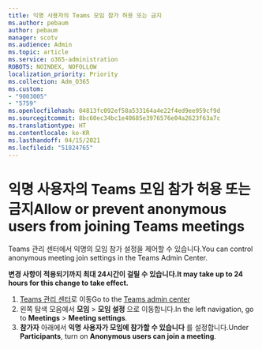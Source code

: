 ```yaml
---
title: 익명 사용자의 Teams 모임 참가 허용 또는 금지
ms.author: pebaum
author: pebaum
manager: scotv
ms.audience: Admin
ms.topic: article
ms.service: o365-administration
ROBOTS: NOINDEX, NOFOLLOW
localization_priority: Priority
ms.collection: Adm_O365
ms.custom:
- "9003005"
- "5759"
ms.openlocfilehash: 04813fc092ef58a533164a4e22f4ed9ee959cf9d
ms.sourcegitcommit: 8bc60ec34bc1e40685e3976576e04a2623f63a7c
ms.translationtype: HT
ms.contentlocale: ko-KR
ms.lasthandoff: 04/15/2021
ms.locfileid: "51824765"
---
```

# <a name="allow-or-prevent-anonymous-users-from-joining-teams-meetings"></a><span data-ttu-id="8cde3-102">익명 사용자의 Teams 모임 참가 허용 또는 금지</span><span class="sxs-lookup"><span data-stu-id="8cde3-102">Allow or prevent anonymous users from joining Teams meetings</span></span>

<span data-ttu-id="8cde3-103">Teams 관리 센터에서 익명의 모임 참가 설정을 제어할 수 있습니다.</span><span class="sxs-lookup"><span data-stu-id="8cde3-103">You can control anonymous meeting join settings in the Teams Admin Center.</span></span>

<span data-ttu-id="8cde3-104">**변경 사항이 적용되기까지 최대 24시간이 걸릴 수 있습니다.**</span><span class="sxs-lookup"><span data-stu-id="8cde3-104">**It may take up to 24 hours for this change to take effect.**</span></span>

1.  <span data-ttu-id="8cde3-105">[Teams 관리 센터](https://admin.teams.microsoft.com)로 이동</span><span class="sxs-lookup"><span data-stu-id="8cde3-105">Go to the [Teams admin center](https://admin.teams.microsoft.com)</span></span>
2.  <span data-ttu-id="8cde3-106">왼쪽 탐색 모음에서 **모임**  >  **모임 설정** 으로 이동합니다.</span><span class="sxs-lookup"><span data-stu-id="8cde3-106">In the left navigation, go to  **Meetings**  >  **Meeting settings**.</span></span>
3.  <span data-ttu-id="8cde3-107">**참가자** 아래에서 **익명 사용자가 모임에 참가할 수 있습니다** 를 설정합니다.</span><span class="sxs-lookup"><span data-stu-id="8cde3-107">Under  **Participants**, turn on  **Anonymous users can join a meeting**.</span></span>